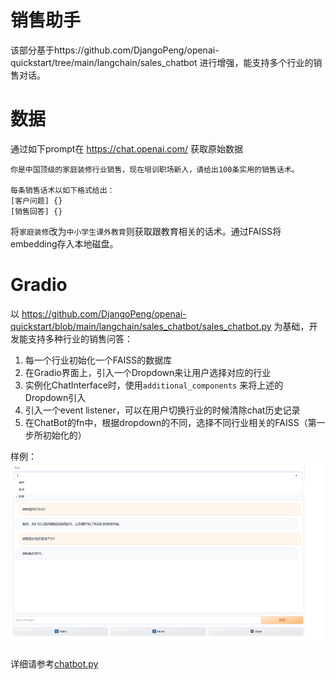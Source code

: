# 销售助手
该部分基于https://github.com/DjangoPeng/openai-quickstart/tree/main/langchain/sales_chatbot 进行增强，能支持多个行业的销售对话。

# 数据
通过如下prompt在 https://chat.openai.com/ 获取原始数据

```
你是中国顶级的家庭装修行业销售，现在培训职场新人，请给出100条实用的销售话术。

每条销售话术以如下格式给出：
[客户问题] {}
[销售回答] {}
```

将<code>家庭装修</code>改为<code>中小学生课外教育</code>则获取跟教育相关的话术。通过FAISS将embedding存入本地磁盘。

# Gradio
以 https://github.com/DjangoPeng/openai-quickstart/blob/main/langchain/sales_chatbot/sales_chatbot.py 为基础，开发能支持多种行业的销售问答：
1. 每一个行业初始化一个FAISS的数据库
2. 在Gradio界面上，引入一个Dropdown来让用户选择对应的行业
3. 实例化ChatInterface时，使用<code>additional_components</code> 来将上述的Dropdown引入
4. 引入一个event listener，可以在用户切换行业的时候清除chat历史记录
5. 在ChatBot的fn中，根据dropdown的不同，选择不同行业相关的FAISS（第一步所初始化的）

样例：
![chatbot.png](chatbot.png)

详细请参考[chatbot.py](chatbot.py)